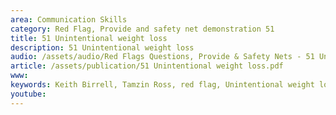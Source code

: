 ```yaml
---
area: Communication Skills
category: Red Flag, Provide and safety net demonstration 51
title: 51 Unintentional weight loss
description: 51 Unintentional weight loss
audio: /assets/audio/Red Flags Questions, Provide & Safety Nets - 51 Unintentional weight loss - MQ.mp3
article: /assets/publication/51 Unintentional weight loss.pdf
www: 
keywords: Keith Birrell, Tamzin Ross, red flag, Unintentional weight loss
youtube: 
--- 
```

